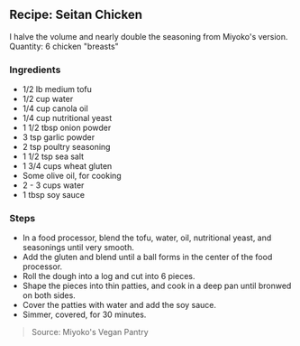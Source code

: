 ## Recipe: Seitan Chicken
I halve the volume and nearly double the seasoning from Miyoko's version.  
Quantity: 6 chicken "breasts"  


### Ingredients
 - 1/2 lb medium tofu
 - 1/2 cup water
 - 1/4 cup canola oil
 - 1/4 cup nutritional yeast
 - 1 1/2 tbsp onion powder
 - 3 tsp garlic powder
 - 2 tsp poultry seasoning
 - 1 1/2 tsp sea salt
 - 1 3/4 cups wheat gluten
 - Some olive oil, for cooking
 - 2 - 3 cups water
 - 1 tbsp soy sauce

### Steps
 - In a food processor, blend the tofu, water, oil, nutritional yeast, and seasonings until very smooth.
 - Add the gluten and blend until a ball forms in the center of the food processor.
 - Roll the dough into a log and cut into 6 pieces.
 - Shape the pieces into thin patties, and cook in a deep pan until bronwed on both sides.
 - Cover the patties with water and add the soy sauce.
 - Simmer, covered, for 30 minutes.

> Source: Miyoko's Vegan Pantry

